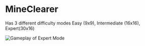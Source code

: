 # MineClearer
Has 3 different difficulty modes Easy (9x9), Intermediate (16x16), Expert(30x16)  

![Gameplay of Expert Mode](https://i.imgur.com/rKqU6nH.png)
